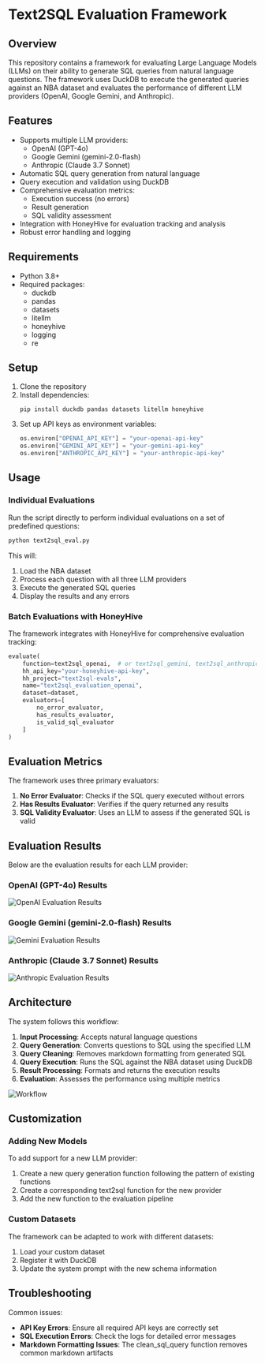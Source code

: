 # Text2SQL Evaluation Framework

## Overview

This repository contains a framework for evaluating Large Language Models (LLMs) on their ability to generate SQL queries from natural language questions. The framework uses DuckDB to execute the generated queries against an NBA dataset and evaluates the performance of different LLM providers (OpenAI, Google Gemini, and Anthropic).

## Features

- Supports multiple LLM providers:
  - OpenAI (GPT-4o)
  - Google Gemini (gemini-2.0-flash)
  - Anthropic (Claude 3.7 Sonnet)
- Automatic SQL query generation from natural language
- Query execution and validation using DuckDB
- Comprehensive evaluation metrics:
  - Execution success (no errors)
  - Result generation
  - SQL validity assessment
- Integration with HoneyHive for evaluation tracking and analysis
- Robust error handling and logging

## Requirements

- Python 3.8+
- Required packages:
  - duckdb
  - pandas
  - datasets
  - litellm
  - honeyhive
  - logging
  - re

## Setup

1. Clone the repository
2. Install dependencies:
   ```
   pip install duckdb pandas datasets litellm honeyhive
   ```
3. Set up API keys as environment variables:
   ```python
   os.environ["OPENAI_API_KEY"] = "your-openai-api-key"
   os.environ["GEMINI_API_KEY"] = "your-gemini-api-key"
   os.environ["ANTHROPIC_API_KEY"] = "your-anthropic-api-key"
   ```

## Usage

### Individual Evaluations

Run the script directly to perform individual evaluations on a set of predefined questions:

```bash
python text2sql_eval.py
```

This will:
1. Load the NBA dataset
2. Process each question with all three LLM providers
3. Execute the generated SQL queries
4. Display the results and any errors

### Batch Evaluations with HoneyHive

The framework integrates with HoneyHive for comprehensive evaluation tracking:

```python
evaluate(
    function=text2sql_openai,  # or text2sql_gemini, text2sql_anthropic
    hh_api_key="your-honeyhive-api-key",
    hh_project="text2sql-evals",
    name="text2sql_evaluation_openai",
    dataset=dataset,
    evaluators=[
        no_error_evaluator,
        has_results_evaluator,
        is_valid_sql_evaluator
    ]
)
```

## Evaluation Metrics

The framework uses three primary evaluators:

1. **No Error Evaluator**: Checks if the SQL query executed without errors
2. **Has Results Evaluator**: Verifies if the query returned any results
3. **SQL Validity Evaluator**: Uses an LLM to assess if the generated SQL is valid

## Evaluation Results

Below are the evaluation results for each LLM provider:

### OpenAI (GPT-4o) Results
![OpenAI Evaluation Results](openai_evals.png)

### Google Gemini (gemini-2.0-flash) Results
![Gemini Evaluation Results](gemini_evals.png)

### Anthropic (Claude 3.7 Sonnet) Results
![Anthropic Evaluation Results](anthropic_evals.png)

## Architecture

The system follows this workflow:

1. **Input Processing**: Accepts natural language questions
2. **Query Generation**: Converts questions to SQL using the specified LLM
3. **Query Cleaning**: Removes markdown formatting from generated SQL
4. **Query Execution**: Runs the SQL against the NBA dataset using DuckDB
5. **Result Processing**: Formats and returns the execution results
6. **Evaluation**: Assesses the performance using multiple metrics

![Workflow](workflow.png)

## Customization

### Adding New Models

To add support for a new LLM provider:

1. Create a new query generation function following the pattern of existing functions
2. Create a corresponding text2sql function for the new provider
3. Add the new function to the evaluation pipeline

### Custom Datasets

The framework can be adapted to work with different datasets:

1. Load your custom dataset
2. Register it with DuckDB
3. Update the system prompt with the new schema information

## Troubleshooting

Common issues:

- **API Key Errors**: Ensure all required API keys are correctly set
- **SQL Execution Errors**: Check the logs for detailed error messages
- **Markdown Formatting Issues**: The clean_sql_query function removes common markdown artifacts
